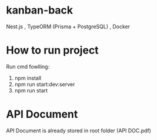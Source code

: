 # kanban-back
Nest.js , TypeORM (Prisma + PostgreSQL) , Docker

# How to run project
Run cmd fowlling:

1. npm install
2. npm run start:dev:server
3. npm run start

# API Document

API Document is already stored in root folder (API DOC.pdf)
